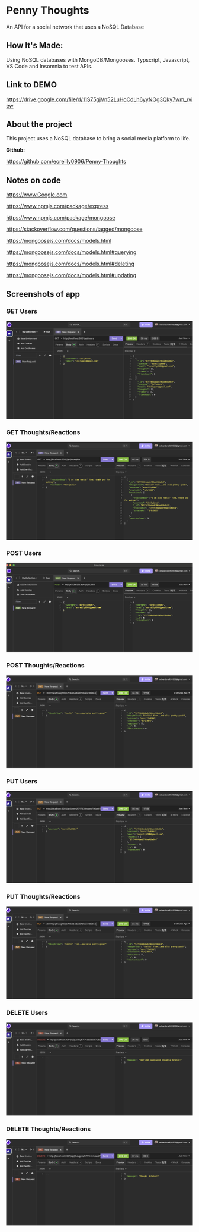 # Penny Thoughts
An API for a social network that uses a NoSQL Database 

## How It's Made:
Using NoSQL databases with MongoDB/Mongooses. Typscript, Javascript, VS Code 
and Insomnia to test APIs.

## Link to DEMO

https://drive.google.com/file/d/11S75gjVn52LuHoCdLh6yyNOg3Qky7wm_/view

## About the project

This project uses a NoSQL database to bring a social media platform to life.

**Github:** 

https://github.com/eoreilly0906/Penny-Thoughts

## Notes on code

https://www.Google.com

https://www.npmjs.com/package/express

https://www.npmjs.com/package/mongoose

https://stackoverflow.com/questions/tagged/mongoose

https://mongoosejs.com/docs/models.html

https://mongoosejs.com/docs/models.html#querying

https://mongoosejs.com/docs/models.html#deleting

https://mongoosejs.com/docs/models.html#updating

## Screenshots of app

### GET Users
<img src="assets/GET USERS.png" />

### GET Thoughts/Reactions
<img src="assets/GET THOUGHTS:REACTIONS.png" />

### POST Users
<img src="assets/POST USER.png" />

### POST Thoughts/Reactions
<img src="assets/PUT THOUGHTS.png" />

### PUT Users
<img src="assets/PUT USERS.png" />

### PUT Thoughts/Reactions
<img src="assets/PUT THOUGHTS.png" />

### DELETE Users
<img src="assets/DELETE USERS.png" />

### DELETE Thoughts/Reactions
<img src="assets/DELETE THOUGHTS.png" />